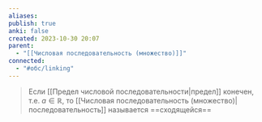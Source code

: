 ```yaml
---
aliases: 
publish: true
anki: false
created: 2023-10-30 20:07
parent:
  - "[[Числовая последовательность (множество)]]"
connected:
  - "#обс/linking"
---
```


> Если [[Предел числовой последовательности|предел]]  конечен, т.е. $a \in \mathbb{R}$, то [[Числовая последовательность (множество)|последовательность]] называется ==сходящейся==

